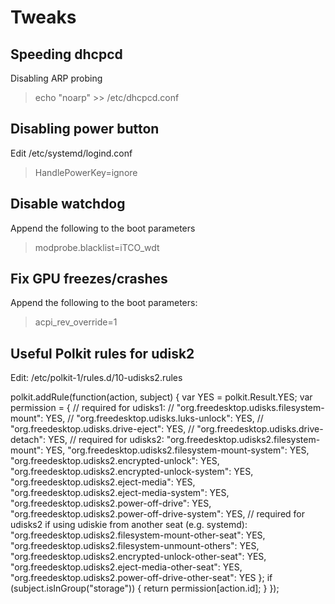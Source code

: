 # Tweaks

## Speeding dhcpcd

Disabling ARP probing

> echo "noarp" >> /etc/dhcpcd.conf

## Disabling power button

Edit /etc/systemd/logind.conf

> HandlePowerKey=ignore

## Disable watchdog

Append the following to the boot parameters

> modprobe.blacklist=iTCO_wdt

## Fix GPU freezes/crashes

Append the following to the boot parameters:

> acpi_rev_override=1

## Useful Polkit rules for udisk2

Edit: /etc/polkit-1/rules.d/10-udisks2.rules

polkit.addRule(function(action, subject) {
  var YES = polkit.Result.YES;
  var permission = {
    // required for udisks1:
    // "org.freedesktop.udisks.filesystem-mount": YES,
    // "org.freedesktop.udisks.luks-unlock": YES,
    // "org.freedesktop.udisks.drive-eject": YES,
    // "org.freedesktop.udisks.drive-detach": YES,
    // required for udisks2:
    "org.freedesktop.udisks2.filesystem-mount": YES,
    "org.freedesktop.udisks2.filesystem-mount-system": YES,
    "org.freedesktop.udisks2.encrypted-unlock": YES,
    "org.freedesktop.udisks2.encrypted-unlock-system": YES,
    "org.freedesktop.udisks2.eject-media": YES,
    "org.freedesktop.udisks2.eject-media-system": YES,
    "org.freedesktop.udisks2.power-off-drive": YES,
    "org.freedesktop.udisks2.power-off-drive-system": YES,
    // required for udisks2 if using udiskie from another seat (e.g. systemd):
    "org.freedesktop.udisks2.filesystem-mount-other-seat": YES,
    "org.freedesktop.udisks2.filesystem-unmount-others": YES,
    "org.freedesktop.udisks2.encrypted-unlock-other-seat": YES,
    "org.freedesktop.udisks2.eject-media-other-seat": YES,
    "org.freedesktop.udisks2.power-off-drive-other-seat": YES
  };
  if (subject.isInGroup("storage")) {
    return permission[action.id];
  }
});
